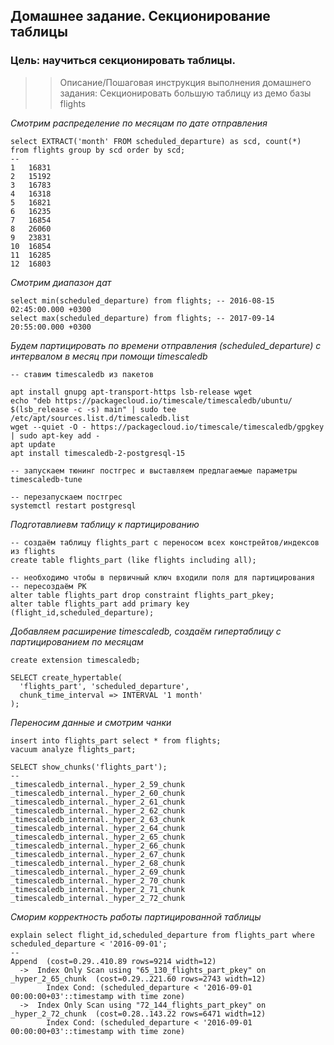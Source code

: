 ## Домашнее задание. Секционирование таблицы

### Цель: научиться секционировать таблицы.

>> Описание/Пошаговая инструкция выполнения домашнего задания: Секционировать большую таблицу из демо базы flights

*Смотрим распределение по месяцам по дате отправления*

```
select EXTRACT('month' FROM scheduled_departure) as scd, count(*)  from flights group by scd order by scd;
--
1	16831
2	15192
3	16783
4	16318
5	16821
6	16235
7	16854
8	26060
9	23831
10	16854
11	16285
12	16803
```

*Смотрим диапазон дат*

```
select min(scheduled_departure) from flights; -- 2016-08-15 02:45:00.000 +0300
select max(scheduled_departure) from flights; -- 2017-09-14 20:55:00.000 +0300
```

*Будем партицировать по времени отправления (scheduled_departure) с интервалом в месяц при помощи timescaledb*
```
-- ставим timescaledb из пакетов

apt install gnupg apt-transport-https lsb-release wget
echo "deb https://packagecloud.io/timescale/timescaledb/ubuntu/ $(lsb_release -c -s) main" | sudo tee /etc/apt/sources.list.d/timescaledb.list
wget --quiet -O - https://packagecloud.io/timescale/timescaledb/gpgkey | sudo apt-key add -
apt update
apt install timescaledb-2-postgresql-15

-- запускаем тюнинг постгрес и выставляем предлагаемые параметры 
timescaledb-tune

-- перезапускаем постгрес
systemctl restart postgresql
```


*Подготавлиевм таблицу к партицированию*
```
-- создаём таблицу flights_part с переносом всех констрейтов/индексов из flights
create table flights_part (like flights including all);

-- необходимо чтобы в первичный ключ входили поля для партицирования
-- пересоздаём PK
alter table flights_part drop constraint flights_part_pkey;
alter table flights_part add primary key (flight_id,scheduled_departure);

```

*Добавляем расширение timescaledb, создаём гипертаблицу с партицированием по месяцам*

```
create extension timescaledb;

SELECT create_hypertable(
  'flights_part', 'scheduled_departure',
  chunk_time_interval => INTERVAL '1 month'
);
```

*Переносим данные и смотрим чанки*
```
insert into flights_part select * from flights;
vacuum analyze flights_part;

SELECT show_chunks('flights_part');
--
_timescaledb_internal._hyper_2_59_chunk
_timescaledb_internal._hyper_2_60_chunk
_timescaledb_internal._hyper_2_61_chunk
_timescaledb_internal._hyper_2_62_chunk
_timescaledb_internal._hyper_2_63_chunk
_timescaledb_internal._hyper_2_64_chunk
_timescaledb_internal._hyper_2_65_chunk
_timescaledb_internal._hyper_2_66_chunk
_timescaledb_internal._hyper_2_67_chunk
_timescaledb_internal._hyper_2_68_chunk
_timescaledb_internal._hyper_2_69_chunk
_timescaledb_internal._hyper_2_70_chunk
_timescaledb_internal._hyper_2_71_chunk
_timescaledb_internal._hyper_2_72_chunk
```

*Сморим корректность работы партицированной таблицы*

```
explain select flight_id,scheduled_departure from flights_part where scheduled_departure < '2016-09-01';
--
Append  (cost=0.29..410.89 rows=9214 width=12)
  ->  Index Only Scan using "65_130_flights_part_pkey" on _hyper_2_65_chunk  (cost=0.29..221.60 rows=2743 width=12)
        Index Cond: (scheduled_departure < '2016-09-01 00:00:00+03'::timestamp with time zone)
  ->  Index Only Scan using "72_144_flights_part_pkey" on _hyper_2_72_chunk  (cost=0.28..143.22 rows=6471 width=12)
        Index Cond: (scheduled_departure < '2016-09-01 00:00:00+03'::timestamp with time zone)
```

